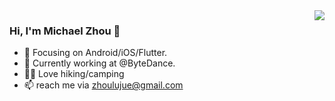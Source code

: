 <img align="right" src="https://github-readme-stats.vercel.app/api?username=zhoulujue&show_icons=true&icon_color=CE1D2D&text_color=718096&bg_color=00000000&hide_title=true&hide_border=true" />

### Hi, I'm Michael Zhou 👋

- :orange_book: Focusing on Android/iOS/Flutter.
- :hammer: Currently working at @ByteDance.
- 🧗‍♂️ Love hiking/camping
- 📫 reach me via zhoulujue@gmail.com
